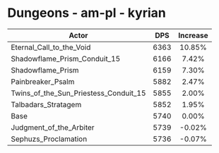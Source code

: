 # Dungeons - am-pl - kyrian
| Actor | DPS | Increase |
|---|:---:|:---:|
|Eternal_Call_to_the_Void|6363|10.85%|
|Shadowflame_Prism_Conduit_15|6166|7.42%|
|Shadowflame_Prism|6159|7.30%|
|Painbreaker_Psalm|5882|2.47%|
|Twins_of_the_Sun_Priestess_Conduit_15|5855|2.00%|
|Talbadars_Stratagem|5852|1.95%|
|Base|5740|0.00%|
|Judgment_of_the_Arbiter|5739|-0.02%|
|Sephuzs_Proclamation|5736|-0.07%|
